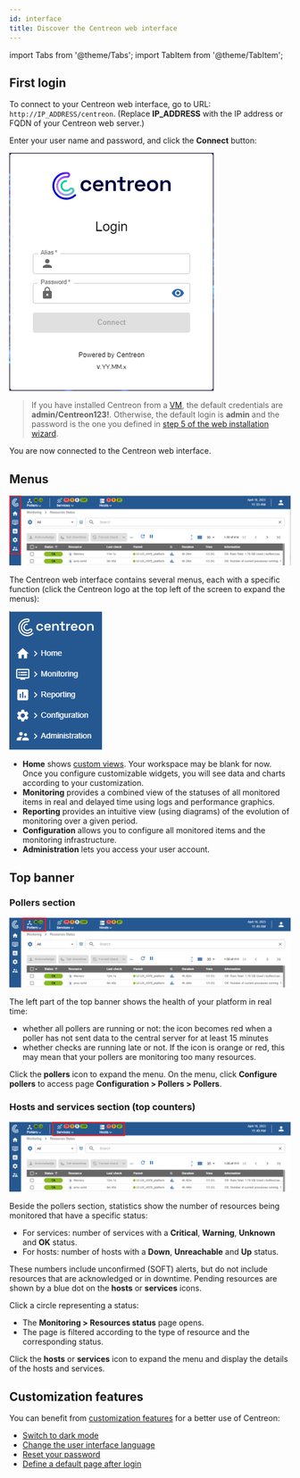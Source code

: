```yaml
---
id: interface
title: Discover the Centreon web interface
---
```

import Tabs from '@theme/Tabs';
import TabItem from '@theme/TabItem';

## First login

To connect to your Centreon web interface, go to URL: `http://IP_ADDRESS/centreon`. (Replace **IP_ADDRESS** with the IP address or FQDN of your Centreon web server.)

Enter your user name and password, and click the **Connect** button:

![image](../assets/getting-started/aconnection.png)

>If you have installed Centreon from a [VM](../installation/installation-of-a-central-server/using-virtual-machines.md), the default credentials are **admin/Centreon123!**.
Otherwise, the default login is **admin** and the password is the one you defined in [step 5 of the web installation wizard](../installation/web-and-post-installation.md#step-5-admin-information).

You are now connected to the Centreon web interface.

## Menus

![image](../assets/getting-started/menus.png)

The Centreon web interface contains several menus, each with a specific function (click the Centreon logo at the top left of the screen to expand the menus):

![image](../assets/getting-started/expand_menu.png)

* **Home** shows [custom views](create-custom-view.md).
  Your workspace may be blank for now. Once you configure customizable widgets, you will see data and charts according
  to your customization.
* **Monitoring** provides a combined view of the statuses of all monitored items in real and delayed time using logs and
  performance graphics.
* **Reporting** provides an intuitive view (using diagrams) of the evolution of monitoring over a given period.
* **Configuration** allows you to configure all monitored items and the monitoring infrastructure.
* **Administration** lets you access your user account.

## Top banner

### Pollers section

![image](../assets/getting-started/banner_pollers.png)

The left part of the top banner shows the health of your platform in real time:

* whether all pollers are running or not: the icon becomes red when a poller has not sent data to the central server for at least 15 minutes
* whether checks are running late or not. If the icon is orange or red, this may mean that your pollers are monitoring too many resources.

Click the **pollers** icon to expand the menu. On the menu, click **Configure pollers** to access page **Configuration > Pollers > Pollers**.

### Hosts and services section (top counters)

![image](../assets/getting-started/top_counters.png)

Beside the pollers section, statistics show the number of resources being monitored that have a specific status:

* For services: number of services with a **Critical**, **Warning**, **Unknown** and **OK** status.
* For hosts: number of hosts with a **Down**, **Unreachable** and **Up** status.

These numbers include unconfirmed (SOFT) alerts, but do not include resources that are acknowledged or in downtime. Pending resources are shown by a blue dot on the **hosts** or **services** icons.

Click a circle representing a status:

* The **Monitoring > Resources status** page opens.
* The page is filtered according to the type of resource and the corresponding status.

Click the **hosts** or **services** icon to expand the menu and display the details of the hosts and services.

## Customization features

You can benefit from [customization features](../monitoring/basic-objects/customization.md) for a better use of Centreon:

- [Switch to dark mode](../monitoring/basic-objects/customization.md#switch-to-dark-mode)
- [Change the user interface language](../monitoring/basic-objects/customization.md#change-the-user-interface-language)
- [Reset your password](../monitoring/basic-objects/customization.md#reset-your-password)
- [Define a default page after login](../monitoring/basic-objects/customization.md#define-a-default-page-after-login)
